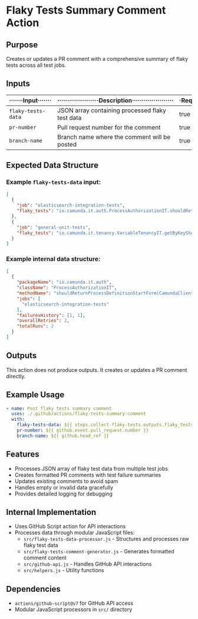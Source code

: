 # Flaky Tests Summary Comment Action

## Purpose

Creates or updates a PR comment with a comprehensive summary of flaky tests across all test jobs.

## Inputs

| ·······Input······· | ·····················Description····················· | ·Required· | ·Default· |
|---------------------|-------------------------------------------------------|------------|-----------|
| `flaky-tests-data`  | JSON array containing processed flaky test data       | true       | N/A       |
| `pr-number`         | Pull request number for the comment                   | true       | N/A       |
| `branch-name`       | Branch name where the comment will be posted          | true       | N/A       |

## Expected Data Structure

### Example `flaky-tests-data` input:

```json
[
  {
    "job": "elasticsearch-integration-tests",
    "flaky_tests": "io.camunda.it.auth.ProcessAuthorizationIT.shouldReturnProcessDefinitionStartForm(CamundaClient, CamundaClient)"
  },
  {
    "job": "general-unit-tests",
    "flaky_tests": "io.camunda.it.tenancy.VariableTenancyIT.getByKeyShouldReturnTenantOwnedVariable(CamundaClient, CamundaClient) io.camunda.it.tenancy.VariableTenancyIT.shouldReturnOnlyTenantAVariables(CamundaClient)"
  }
]
```

### Example internal data structure:

```json
[
  {
    "packageName": "io.camunda.it.auth",
    "className": "ProcessAuthorizationIT",
    "methodName": "shouldReturnProcessDefinitionStartForm(CamundaClient, CamundaClient)",
    "jobs": [
      "elasticsearch-integration-tests"
    ],
    "failuresHistory": [1, 1],
    "overallRetries": 2,
    "totalRuns": 2
  }
]
```

## Outputs

This action does not produce outputs. It creates or updates a PR comment directly.

## Example Usage

```yaml
- name: Post flaky tests summary comment
  uses: ./.github/actions/flaky-tests-summary-comment
  with:
    flaky-tests-data: ${{ steps.collect-flaky-tests.outputs.flaky_tests_data }}
    pr-number: ${{ github.event.pull_request.number }}
    branch-name: ${{ github.head_ref }}
```

## Features

- Processes JSON array of flaky test data from multiple test jobs
- Creates formatted PR comments with test failure summaries
- Updates existing comments to avoid spam
- Handles empty or invalid data gracefully
- Provides detailed logging for debugging

## Internal Implementation

- Uses GitHub Script action for API interactions
- Processes data through modular JavaScript files:
  - `src/flaky-tests-data-processor.js` - Structures and processes raw flaky test data
  - `src/flaky-tests-comment-generator.js` - Generates formatted comment content
  - `src/github-api.js` - Handles GitHub API interactions
  - `src/helpers.js` - Utility functions

## Dependencies

- `actions/github-script@v7` for GitHub API access
- Modular JavaScript processors in `src/` directory

